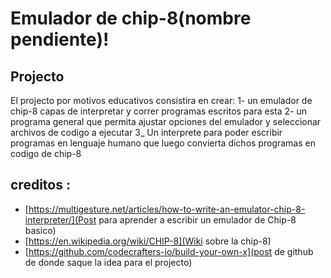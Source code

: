 # Emulador de chip-8(nombre pendiente)!

## Projecto
El projecto por motivos educativos consistira en crear:
1- un emulador de chip-8 capas de interpretar y correr programas escritos para esta
2- un programa general que permita ajustar opciones del emulador y seleccionar archivos de codigo a ejecutar
3_ Un interprete para poder escribir programas en lenguaje humano que luego convierta dichos programas en 
codigo de chip-8

## creditos :
- [https://multigesture.net/articles/how-to-write-an-emulator-chip-8-interpreter/](Post para aprender a escribir un emulador de Chip-8 basico)
- [https://en.wikipedia.org/wiki/CHIP-8](Wiki sobre la chip-8)
- [https://github.com/codecrafters-io/build-your-own-x](post de github de donde saque la idea para el projecto)
